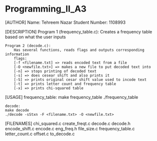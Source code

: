 # Programming_II_A3

[AUTHOR]
    Name: Tehreem Nazar
    Student Number: 1108993


[DESCRIPTION]
    Program 1 (frequency_table.c):
        Creates a frequency table based on what the user inputs

    Program 2 (decode.c):
        Has several functions, reads flags and outputs corresponding information
        flags:
        [-f <filename.txt] => reads encoded text from a file
        [-O <newfile.txt>] => makes a new file to put decoded text into
        [-n] => stops printing of decoded text
        [-s] => does cesear shift and also prints it
        [-S] => prints original cesar shift value used to incode text
        [-t] => prints letter count and frequency table
        [-x] => prints chi-squared table


[USAGE]
    frequency_table:
    make frequency_table
    ./frequency_table

    decode:
    make decode
    ./decode -sStxn -F <filename.txt> -O <newfile.txt>


[FILENAMES]
    chi_squared.c
    create_freqt.c
    decode.c
    decode.h
    encode_shift.c
    encode.c
    eng_freq.h
    file_size.c
    frequency_table.c
    letter_count.c
    offset.c
    to_decode.c
